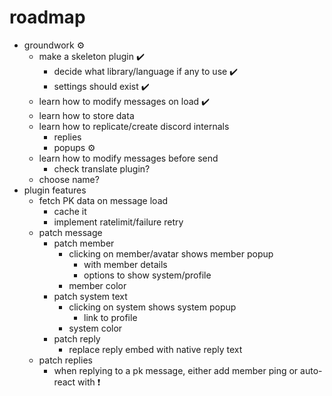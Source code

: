 # roadmap
- groundwork ⚙️
  - make a skeleton plugin ✔️
    - decide what library/language if any to use ✔️
    - settings should exist ✔️
  - learn how to modify messages on load ✔️
  - learn how to store data
  - learn how to replicate/create discord internals
    - replies
    - popups ⚙️
  - learn how to modify messages before send
    - check translate plugin?
  - choose name?
- plugin features
  - fetch PK data on message load
    - cache it
    - implement ratelimit/failure retry
  - patch message
    - patch member
      - clicking on member/avatar shows member popup
        - with member details
        - options to show system/profile
      - member color
    - patch system text
      - clicking on system shows system popup
        - link to profile
      - system color
    - patch reply
      - replace reply embed with native reply text
  - patch replies
    - when replying to a pk message, either add member ping or auto-react with ❗